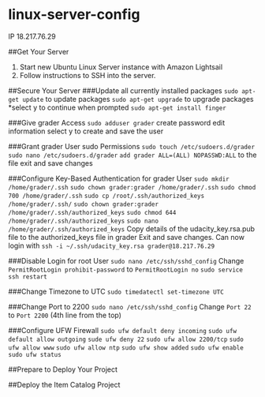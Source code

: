 # linux-server-config

IP 18.217.76.29

##Get Your Server
1. Start new Ubuntu Linux Server instance with Amazon Lightsail
2. Follow instructions to SSH into the server.

##Secure Your Server
###Update all currently installed packages
`sudo apt-get update` to update packages
`sudo apt-get upgrade` to upgrade packages
*select y to continue when prompted
`sudo apt-get install finger`

###Give grader Access
`sudo adduser grader`
create password
edit information
select y to create and save the user

###Grant grader User sudo Permissions
`sudo touch /etc/sudoers.d/grader`
`sudo nano /etc/sudoers.d/grader`
`add grader ALL=(ALL) NOPASSWD:ALL` to the file
exit and save changes

###Configure Key-Based Authentication for grader User
`sudo mkdir /home/grader/.ssh`
`sudo chown grader:grader /home/grader/.ssh`
`sudo chmod 700 /home/grader/.ssh`
`sudo cp /root/.ssh/authorized_keys /home/grader/.ssh/`
`sudo chown grader:grader /home/grader/.ssh/authorized_keys`
`sudo chmod 644 /home/grader/.ssh/authorized_keys`
`sudo nano /home/grader/.ssh/authorized_keys`
Copy details of the udacity_key.rsa.pub file to the authorized_keys file in grader
Exit and save changes.
Can now login with `ssh -i ~/.ssh/udacity_key.rsa grader@18.217.76.29`

###Disable Login for root User
`sudo nano /etc/ssh/sshd_config`
Change `PermitRootLogin prohibit-password` to `PermitRootLogin no`
`sudo service ssh restart`

###Change Timezone to UTC
`sudo timedatectl set-timezone UTC`

###Change Port to 2200
`sudo nano /etc/ssh/sshd_config`
Change `Port 22` to `Port 2200` (4th line from the top)

###Configure UFW Firewall
`sudo ufw default deny incoming`
`sudo ufw default allow outgoing`
`sude ufw deny 22`
`sudo ufw allow 2200/tcp`
`sudo ufw allow www`
`sudo ufw allow ntp`
`sudo ufw show added`
`sudo ufw enable`
`sudo ufw status`

##Prepare to Deploy Your Project

##Deploy the Item Catalog Project


